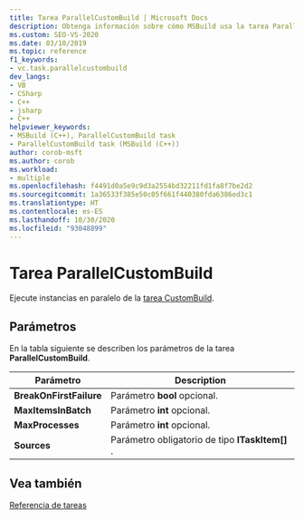 ```yaml
---
title: Tarea ParallelCustomBuild | Microsoft Docs
description: Obtenga información sobre cómo MSBuild usa la tarea ParallelCustomBuild para ejecutar instancias paralelas de la tarea CustomBuild.
ms.custom: SEO-VS-2020
ms.date: 03/10/2019
ms.topic: reference
f1_keywords:
- vc.task.parallelcustombuild
dev_langs:
- VB
- CSharp
- C++
- jsharp
- C++
helpviewer_keywords:
- MSBuild (C++), ParallelCustomBuild task
- ParallelCustomBuild task (MSBuild (C++))
author: corob-msft
ms.author: corob
ms.workload:
- multiple
ms.openlocfilehash: f4491d0a5e9c9d3a2554bd32211fd1fa8f7be2d2
ms.sourcegitcommit: 1a36533f385e50c05f661f440380fda6386ed3c1
ms.translationtype: HT
ms.contentlocale: es-ES
ms.lasthandoff: 10/30/2020
ms.locfileid: "93048899"
---
```

# <a name="parallelcustombuild-task"></a>Tarea ParallelCustomBuild

Ejecute instancias en paralelo de la [tarea CustomBuild](../msbuild/custombuild-task.md).

## <a name="parameters"></a>Parámetros

En la tabla siguiente se describen los parámetros de la tarea **ParallelCustomBuild**.

|Parámetro|Description|
|---------------|-----------------|
|**BreakOnFirstFailure**|Parámetro **bool** opcional.|
|**MaxItemsInBatch**|Parámetro **int** opcional.|
|**MaxProcesses**|Parámetro **int** opcional.|
|**Sources**|Parámetro obligatorio de tipo **ITaskItem[]** .|

## <a name="see-also"></a>Vea también

[Referencia de tareas](../msbuild/msbuild-task-reference.md)